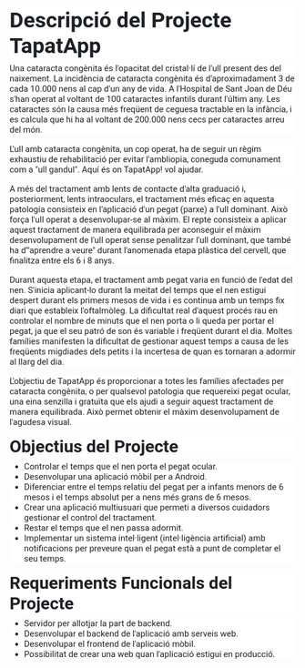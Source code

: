<div class="markdown-heading" dir="auto" style="box-sizing: border-box; color: rgb(29, 33, 37); font-family: Roboto; font-size: 15px; font-style: normal; font-variant-ligatures: normal; font-variant-caps: normal; font-weight: 400; letter-spacing: normal; orphans: 2; text-align: left; text-indent: 0px; text-transform: none; widows: 2; word-spacing: 0px; -webkit-text-stroke-width: 0px; white-space: normal; background-color: rgb(255, 255, 255); text-decoration-thickness: initial; text-decoration-style: initial; text-decoration-color: initial;">
    <h1 class="heading-element" dir="auto" tabindex="-1" style="box-sizing: border-box; margin-top: 0px; margin-bottom: 0.5rem; font-weight: 700; line-height: 1.2; font-size: 2.34375rem;">Descripci&oacute; del Projecte TapatApp</h1><a class="anchor" href="https://github.com/amallad2/tapatapp-dam1-24-25/blob/main/descTapatApp.md#descripci%C3%B3-del-projecte-tapatapp" aria-label="Permalink: Descripció del Projecte TapatApp" style="box-sizing: border-box; color: rgb(2, 67, 120); text-decoration: underline; background-color: transparent; transition: 0.25s ease-out;"></a>
</div>
<p dir="auto" style="box-sizing: border-box; margin-top: 0px; margin-bottom: 1rem; color: rgb(29, 33, 37); font-family: Roboto; font-size: 15px; font-style: normal; font-variant-ligatures: normal; font-variant-caps: normal; font-weight: 400; letter-spacing: normal; orphans: 2; text-align: left; text-indent: 0px; text-transform: none; widows: 2; word-spacing: 0px; -webkit-text-stroke-width: 0px; white-space: normal; background-color: rgb(255, 255, 255); text-decoration-thickness: initial; text-decoration-style: initial; text-decoration-color: initial;">Una cataracta cong&egrave;nita &eacute;s l&apos;opacitat del cristal&middot;l&iacute; de l&apos;ull present des del naixement. La incid&egrave;ncia de cataracta cong&egrave;nita &eacute;s d&apos;aproximadament 3 de cada 10.000 nens al cap d&apos;un any de vida. A l&apos;Hospital de Sant Joan de D&eacute;u s&apos;han operat al voltant de 100 cataractes infantils durant l&apos;&uacute;ltim any. Les cataractes s&oacute;n la causa m&eacute;s freq&uuml;ent de ceguesa tractable en la inf&agrave;ncia, i es calcula que hi ha al voltant de 200.000 nens cecs per cataractes arreu del m&oacute;n.</p>
<p dir="auto" style="box-sizing: border-box; margin-top: 0px; margin-bottom: 1rem; color: rgb(29, 33, 37); font-family: Roboto; font-size: 15px; font-style: normal; font-variant-ligatures: normal; font-variant-caps: normal; font-weight: 400; letter-spacing: normal; orphans: 2; text-align: left; text-indent: 0px; text-transform: none; widows: 2; word-spacing: 0px; -webkit-text-stroke-width: 0px; white-space: normal; background-color: rgb(255, 255, 255); text-decoration-thickness: initial; text-decoration-style: initial; text-decoration-color: initial;">L&apos;ull amb cataracta cong&egrave;nita, un cop operat, ha de seguir un r&egrave;gim exhaustiu de rehabilitaci&oacute; per evitar l&apos;ambliopia, coneguda comunament com a &quot;ull gandul&quot;. Aqu&iacute; &eacute;s on TapatApp! vol ajudar.</p>
<p dir="auto" style="box-sizing: border-box; margin-top: 0px; margin-bottom: 1rem; color: rgb(29, 33, 37); font-family: Roboto; font-size: 15px; font-style: normal; font-variant-ligatures: normal; font-variant-caps: normal; font-weight: 400; letter-spacing: normal; orphans: 2; text-align: left; text-indent: 0px; text-transform: none; widows: 2; word-spacing: 0px; -webkit-text-stroke-width: 0px; white-space: normal; background-color: rgb(255, 255, 255); text-decoration-thickness: initial; text-decoration-style: initial; text-decoration-color: initial;">A m&eacute;s del tractament amb lents de contacte d&apos;alta graduaci&oacute; i, posteriorment, lents intraoculars, el tractament m&eacute;s efica&ccedil; en aquesta patologia consisteix en l&apos;aplicaci&oacute; d&apos;un pegat (parxe) a l&apos;ull dominant. Aix&ograve; for&ccedil;a l&apos;ull operat a desenvolupar-se al m&agrave;xim. El repte consisteix a aplicar aquest tractament de manera equilibrada per aconseguir el m&agrave;xim desenvolupament de l&apos;ull operat sense penalitzar l&apos;ull dominant, que tamb&eacute; ha d&apos;&quot;aprendre a veure&quot; durant l&apos;anomenada etapa pl&agrave;stica del cervell, que finalitza entre els 6 i 8 anys.</p>
<p dir="auto" style="box-sizing: border-box; margin-top: 0px; margin-bottom: 1rem; color: rgb(29, 33, 37); font-family: Roboto; font-size: 15px; font-style: normal; font-variant-ligatures: normal; font-variant-caps: normal; font-weight: 400; letter-spacing: normal; orphans: 2; text-align: left; text-indent: 0px; text-transform: none; widows: 2; word-spacing: 0px; -webkit-text-stroke-width: 0px; white-space: normal; background-color: rgb(255, 255, 255); text-decoration-thickness: initial; text-decoration-style: initial; text-decoration-color: initial;">Durant aquesta etapa, el tractament amb pegat varia en funci&oacute; de l&apos;edat del nen. S&apos;inicia aplicant-lo durant la meitat del temps que el nen estigui despert durant els primers mesos de vida i es continua amb un temps fix diari que estableix l&apos;oftalm&ograve;leg. La dificultat real d&apos;aquest proc&eacute;s rau en controlar el nombre de minuts que el nen porta o li queda per portar el pegat, ja que el seu patr&oacute; de son &eacute;s variable i freq&uuml;ent durant el dia. Moltes fam&iacute;lies manifesten la dificultat de gestionar aquest temps a causa de les freq&uuml;ents migdiades dels petits i la incertesa de quan es tornaran a adormir al llarg del dia.</p>
<p dir="auto" style="box-sizing: border-box; margin-top: 0px; margin-bottom: 1rem; color: rgb(29, 33, 37); font-family: Roboto; font-size: 15px; font-style: normal; font-variant-ligatures: normal; font-variant-caps: normal; font-weight: 400; letter-spacing: normal; orphans: 2; text-align: left; text-indent: 0px; text-transform: none; widows: 2; word-spacing: 0px; -webkit-text-stroke-width: 0px; white-space: normal; background-color: rgb(255, 255, 255); text-decoration-thickness: initial; text-decoration-style: initial; text-decoration-color: initial;">L&apos;objectiu de TapatApp &eacute;s proporcionar a totes les fam&iacute;lies afectades per cataracta cong&egrave;nita, o per qualsevol patologia que requereixi pegat ocular, una eina senzilla i gratu&iuml;ta que els ajudi a seguir aquest tractament de manera equilibrada. Aix&ograve; permet obtenir el m&agrave;xim desenvolupament de l&apos;agudesa visual.</p>
<div class="markdown-heading" dir="auto" style="box-sizing: border-box; color: rgb(29, 33, 37); font-family: Roboto; font-size: 15px; font-style: normal; font-variant-ligatures: normal; font-variant-caps: normal; font-weight: 400; letter-spacing: normal; orphans: 2; text-align: left; text-indent: 0px; text-transform: none; widows: 2; word-spacing: 0px; -webkit-text-stroke-width: 0px; white-space: normal; background-color: rgb(255, 255, 255); text-decoration-thickness: initial; text-decoration-style: initial; text-decoration-color: initial;">
    <h2 class="heading-element" dir="auto" tabindex="-1" style="box-sizing: border-box; margin-top: 0px; margin-bottom: 0.5rem; font-weight: 700; line-height: 1.2; font-size: 1.875rem;">Objectius del Projecte</h2><a class="anchor" href="https://github.com/amallad2/tapatapp-dam1-24-25/blob/main/descTapatApp.md#objectius-del-projecte" aria-label="Permalink: Objectius del Projecte" style="box-sizing: border-box; color: rgb(2, 67, 120); text-decoration: underline; background-color: transparent; transition: 0.25s ease-out;"></a>
</div>
<ul dir="auto" style="box-sizing: border-box; margin-top: 0px; margin-bottom: 1rem; color: rgb(29, 33, 37); font-family: Roboto; font-size: 15px; font-style: normal; font-variant-ligatures: normal; font-variant-caps: normal; font-weight: 400; letter-spacing: normal; orphans: 2; text-align: left; text-indent: 0px; text-transform: none; widows: 2; word-spacing: 0px; -webkit-text-stroke-width: 0px; white-space: normal; background-color: rgb(255, 255, 255); text-decoration-thickness: initial; text-decoration-style: initial; text-decoration-color: initial;">
    <li style="box-sizing: border-box;">Controlar el temps que el nen porta el pegat ocular.</li>
    <li style="box-sizing: border-box;">Desenvolupar una aplicaci&oacute; m&ograve;bil per a Android.</li>
    <li style="box-sizing: border-box;">Diferenciar entre el temps relatiu del pegat per a infants menors de 6 mesos i el temps absolut per a nens m&eacute;s grans de 6 mesos.</li>
    <li style="box-sizing: border-box;">Crear una aplicaci&oacute; multiusuari que permeti a diversos cuidadors gestionar el control del tractament.</li>
    <li style="box-sizing: border-box;">Restar el temps que el nen passa adormit.</li>
    <li style="box-sizing: border-box;">Implementar un sistema intel&middot;ligent (intel&middot;lig&egrave;ncia artificial) amb notificacions per preveure quan el pegat est&agrave; a punt de completar el seu temps.</li>
</ul>
<div class="markdown-heading" dir="auto" style="box-sizing: border-box; color: rgb(29, 33, 37); font-family: Roboto; font-size: 15px; font-style: normal; font-variant-ligatures: normal; font-variant-caps: normal; font-weight: 400; letter-spacing: normal; orphans: 2; text-align: left; text-indent: 0px; text-transform: none; widows: 2; word-spacing: 0px; -webkit-text-stroke-width: 0px; white-space: normal; background-color: rgb(255, 255, 255); text-decoration-thickness: initial; text-decoration-style: initial; text-decoration-color: initial;">
    <h2 class="heading-element" dir="auto" tabindex="-1" style="box-sizing: border-box; margin-top: 0px; margin-bottom: 0.5rem; font-weight: 700; line-height: 1.2; font-size: 1.875rem;">Requeriments Funcionals del Projecte</h2><a class="anchor" href="https://github.com/amallad2/tapatapp-dam1-24-25/blob/main/descTapatApp.md#requeriments-del-projecte" aria-label="Permalink: Requeriments del Projecte" style="box-sizing: border-box; color: rgb(2, 67, 120); text-decoration: underline; background-color: transparent; transition: 0.25s ease-out;"></a>
</div>
<ul dir="auto" style="box-sizing: border-box; margin-top: 0px; margin-bottom: 1rem; color: rgb(29, 33, 37); font-family: Roboto; font-size: 15px; font-style: normal; font-variant-ligatures: normal; font-variant-caps: normal; font-weight: 400; letter-spacing: normal; orphans: 2; text-align: left; text-indent: 0px; text-transform: none; widows: 2; word-spacing: 0px; -webkit-text-stroke-width: 0px; white-space: normal; background-color: rgb(255, 255, 255); text-decoration-thickness: initial; text-decoration-style: initial; text-decoration-color: initial;">
    <li style="box-sizing: border-box;">Servidor per allotjar la part de backend.</li>
    <li style="box-sizing: border-box;">Desenvolupar el backend de l&apos;aplicaci&oacute; amb serveis web.</li>
    <li style="box-sizing: border-box;">Desenvolupar el frontend de l&apos;aplicaci&oacute; m&ograve;bil.</li>
    <li style="box-sizing: border-box;">Possibilitat de crear una web quan l&apos;aplicaci&oacute; estigui en producci&oacute;.</li>
</ul>
